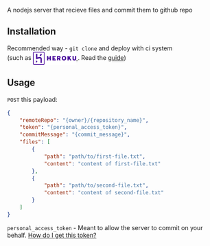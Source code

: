 A nodejs server that recieve files and commit them to github repo

## Installation

Recommended way - `git clone` and deploy with ci system<br />
(such as
<a href="https://heroku.com" target="_blank">
  <img height="30" valign="middle" src="assets/heroku-logo.svg" alt="heroku" />
</a>.
Read the <a href="https://devcenter.heroku.com/articles/github-integration" target="_blank">guide</a>)

## Usage

`POST` this payload:

```json
{
	"remoteRepo": "{owner}/{repository_name}",
	"token": "{personal_access_token}",
	"commitMessage": "{commit_message}",
	"files": [
		{
			"path": "path/to/first-file.txt",
			"content": "content of first-file.txt"
		},
		{
			"path": "path/to/second-file.txt",
			"content": "content of second-file.txt"
		}
	]
}
```

`personal_access_token` - Meant to allow the server to commit on your behalf. <a href="https://help.github.com/articles/creating-a-personal-access-token-for-the-command-line/" target="_blank">How do I get this token?</a>